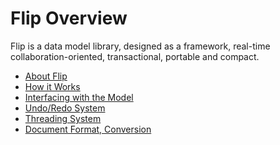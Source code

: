 <h1>Flip Overview</h1>

<p>Flip is a data model library, designed as a framework, real-time collaboration-oriented, transactional, portable and compact.</p>

<ul>
<li><a href="../overview/about.md">About Flip</a></li>
<li><a href="../overview/how.md">How it Works</a></li>
<li><a href="../overview/model.md">Interfacing with the Model</a></li>
<li><a href="../overview/undo.md">Undo/Redo System</a></li>
<li><a href="../overview/thread.md">Threading System</a></li>
<li><a href="../overview/document.md">Document Format, Conversion</a></li>
</ul>

